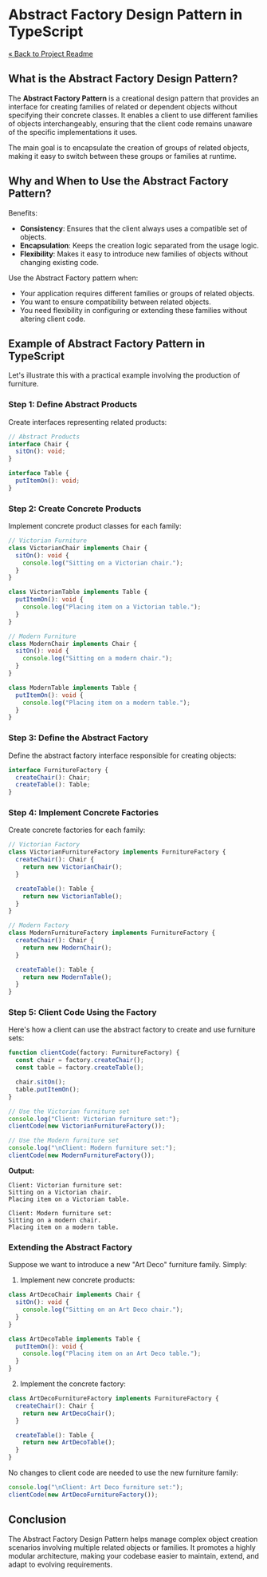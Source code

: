 # Abstract Factory Design Pattern in TypeScript

[« Back to Project Readme](https://github.com/adamrichardturner/design-patterns/blob/main/README.md)

## What is the Abstract Factory Design Pattern?

The **Abstract Factory Pattern** is a creational design pattern that provides an interface for creating families of related or dependent objects without specifying their concrete classes. It enables a client to use different families of objects interchangeably, ensuring that the client code remains unaware of the specific implementations it uses.

The main goal is to encapsulate the creation of groups of related objects, making it easy to switch between these groups or families at runtime.

## Why and When to Use the Abstract Factory Pattern?

Benefits:

- **Consistency**: Ensures that the client always uses a compatible set of objects.
- **Encapsulation**: Keeps the creation logic separated from the usage logic.
- **Flexibility**: Makes it easy to introduce new families of objects without changing existing code.

Use the Abstract Factory pattern when:

- Your application requires different families or groups of related objects.
- You want to ensure compatibility between related objects.
- You need flexibility in configuring or extending these families without altering client code.

## Example of Abstract Factory Pattern in TypeScript

Let's illustrate this with a practical example involving the production of furniture.

### Step 1: Define Abstract Products

Create interfaces representing related products:

```typescript
// Abstract Products
interface Chair {
  sitOn(): void;
}

interface Table {
  putItemOn(): void;
}
```

### Step 2: Create Concrete Products

Implement concrete product classes for each family:

```typescript
// Victorian Furniture
class VictorianChair implements Chair {
  sitOn(): void {
    console.log("Sitting on a Victorian chair.");
  }
}

class VictorianTable implements Table {
  putItemOn(): void {
    console.log("Placing item on a Victorian table.");
  }
}

// Modern Furniture
class ModernChair implements Chair {
  sitOn(): void {
    console.log("Sitting on a modern chair.");
  }
}

class ModernTable implements Table {
  putItemOn(): void {
    console.log("Placing item on a modern table.");
  }
}
```

### Step 3: Define the Abstract Factory

Define the abstract factory interface responsible for creating objects:

```typescript
interface FurnitureFactory {
  createChair(): Chair;
  createTable(): Table;
}
```

### Step 4: Implement Concrete Factories

Create concrete factories for each family:

```typescript
// Victorian Factory
class VictorianFurnitureFactory implements FurnitureFactory {
  createChair(): Chair {
    return new VictorianChair();
  }

  createTable(): Table {
    return new VictorianTable();
  }
}

// Modern Factory
class ModernFurnitureFactory implements FurnitureFactory {
  createChair(): Chair {
    return new ModernChair();
  }

  createTable(): Table {
    return new ModernTable();
  }
}
```

### Step 5: Client Code Using the Factory

Here's how a client can use the abstract factory to create and use furniture sets:

```typescript
function clientCode(factory: FurnitureFactory) {
  const chair = factory.createChair();
  const table = factory.createTable();

  chair.sitOn();
  table.putItemOn();
}

// Use the Victorian furniture set
console.log("Client: Victorian furniture set:");
clientCode(new VictorianFurnitureFactory());

// Use the Modern furniture set
console.log("\nClient: Modern furniture set:");
clientCode(new ModernFurnitureFactory());
```

**Output:**
```
Client: Victorian furniture set:
Sitting on a Victorian chair.
Placing item on a Victorian table.

Client: Modern furniture set:
Sitting on a modern chair.
Placing item on a modern table.
```

### Extending the Abstract Factory

Suppose we want to introduce a new "Art Deco" furniture family. Simply:

1. Implement new concrete products:

```typescript
class ArtDecoChair implements Chair {
  sitOn(): void {
    console.log("Sitting on an Art Deco chair.");
  }
}

class ArtDecoTable implements Table {
  putItemOn(): void {
    console.log("Placing item on an Art Deco table.");
  }
}
```

2. Implement the concrete factory:

```typescript
class ArtDecoFurnitureFactory implements FurnitureFactory {
  createChair(): Chair {
    return new ArtDecoChair();
  }

  createTable(): Table {
    return new ArtDecoTable();
  }
}
```

No changes to client code are needed to use the new furniture family:

```typescript
console.log("\nClient: Art Deco furniture set:");
clientCode(new ArtDecoFurnitureFactory());
```

## Conclusion

The Abstract Factory Design Pattern helps manage complex object creation scenarios involving multiple related objects or families. It promotes a highly modular architecture, making your codebase easier to maintain, extend, and adapt to evolving requirements.

